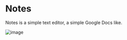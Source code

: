 # Notes
Notes is a simple text editor, a simple Google Docs like.


![image](https://github.com/user-attachments/assets/260d6d4c-e70c-48b5-abcd-6b731590f3c4)
